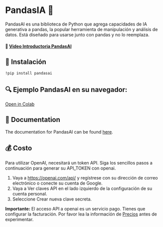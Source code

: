# PandasIA 🐼


PandasAI es una biblioteca de Python que agrega capacidades de IA generativa a pandas, la popular herramienta de manipulación y análisis de datos. Está diseñado para usarse junto con pandas y no lo reemplaza.

#### 🎥 [Video Introductoria PandasAI](https://www.loom.com/share/dbd8bd78be1243bfbd836b166e58069c)

## 🔧 Instalación

```bash
!pip install pandasai
```

## 🔍 Ejemplo PandasAI en su navegador:

[Open in Colab](https://colab.research.google.com/drive/1LwlLcEigxCkQpW_RM2dXCXHoNHUpby72?usp=sharing)

## 📖 Documentation

The documentation for PandasAI can be found [here](https://pandas-ai.readthedocs.io/en/latest/).

## 💰 Costo

Para utilizar OpenAI, necesitará un token API. Siga los sencillos pasos a continuación para generar su API_TOKEN con openai.

1. Vaya a https://openai.com/api/ y regístrese con su dirección de correo electrónico o conecte su cuenta de Google.
2. Vaya a Ver claves API en el lado izquierdo de la configuración de su cuenta personal.
3. Seleccione Crear nueva clave secreta.

**Importante:** El acceso API a openai es un servicio pago. Tienes que configurar la facturación. Por favor lea la información de [Precios](https://platform.openai.com/docs/quickstart/pricing) antes de experimentar.
